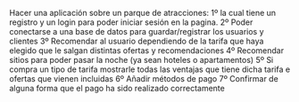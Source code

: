 Hacer una aplicación sobre un parque de atracciones: 
1º la cual tiene un registro y un login para poder iniciar sesión en la pagina.
2º Poder conectarse a una base de datos para guardar/registrar los usuarios y clientes
3º Recomendar al usuario dependiendo de la tarifa que haya elegido que le salgan distintas ofertas y recomendaciones
4º Recomendar sitios para poder pasar la noche (ya sean hoteles o apartamentos)
5º Si compra un tipo de tarifa mostrarle todas las ventajas que tiene dicha tarifa e ofertas que vienen incluidas 
6º Añadir métodos de pago
7º Confirmar de alguna forma que el pago ha sido realizado correctamente 
